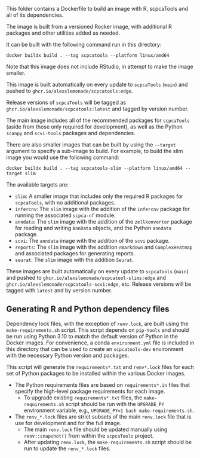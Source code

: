 This folder contains a Dockerfile to build an image with R, scpcaTools and all of its dependencies.

The image is built from a versioned Rocker image, with additional R packages and other utilities added as needed.

It can be built with the following command run in this directory:

```
docker buildx build . --tag scpcatools --platform linux/amd64
```

Note that this image does not include RStudio, in attempt to make the image smaller.

This image is built automatically on every update to `scpcaTools` (`main`) and pushed to `ghcr.io/alexslemonade/scpcatools:edge`.

Release versions of `scpcaTools` will be tagged as `ghcr.io/alexslemonade/scpcatools:latest` and tagged by version number.

The main image includes all of the recommended packages for `scpcaTools` (aside from those only required for development), as well as the Python `scanpy` and `scvi-tools` packages and dependencies.

There are also smaller images that can be built by using the `--target` argument to specify a sub-image to build.
For example, to build the slim image you would use the following command:

```
docker buildx build . --tag scpcatools-slim --platform linux/amd64 --target slim
```

The available targets are:

- `slim`: A smaller image that includes only the required R packages for `scpcaTools`, with no additional packages.
- `infercnv`: The `slim` image with the addition of the `infercnv` package for running the associated `scpca-nf` module.
- `anndata`: The `slim` image with the addition of the `zellkonverter` package for reading and writing `AnnData` objects, and the Python `anndata` package.
- `scvi`: The `anndata` image with the addition of the `scvi` package.
- `reports`: The `slim` image with the addition `rmarkdown` and `ComplexHeatmap` and associated packages for generating reports.
- `seurat`: The `slim` image with the addition `Seurat`.

These images are built automatically on every update to `scpcaTools` (`main`) and pushed to `ghcr.io/alexslemonade/scpcatool-slims:edge` and `ghcr.io/alexslemonade/scpcatools-scvi:edge`, etc.
Release versions will be tagged with `latest` and by version number.

## Generating R and Python dependency files

Dependency lock files, with the exception of `renv.lock`, are built using the `make-requirements.sh` script.
This script depends on `pip-tools` and should be run using Python 3.10 to match the default version of Python in the Docker images.
For convenience, a conda `environment.yml` file is included in this directory that can be used to create an `scpcatools-dev` environment with the necessary Python version and packages.

This script will generate the `requirements*.txt` and `renv*.lock` files for each set of Python packages to be installed within the various Docker images.
- The Python requirements files are based on `requirements*.in` files that specify the high-level package requirements for each image.
  - To upgrade existing `requirements*.txt` files, the `make-requirements.sh` script should be run with the `UPGRADE_PY` environment variable, e.g., `UPGRADE_PY=1 bash make-requirements.sh`.
- The `renv_*.lock` files are strict subsets of the main `renv.lock` file that is use for development and for the full image.
  - The main `renv.lock` file should be updated manually using `renv::snapshot()` from within the `scpcaTools` project.
  - After updating `renv.lock`, the `make-requirements.sh` script should be run to update the `renv_*.lock` files.
